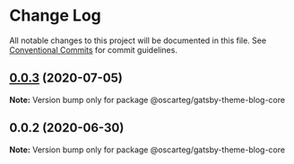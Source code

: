 # Change Log

All notable changes to this project will be documented in this file.
See [Conventional Commits](https://conventionalcommits.org) for commit guidelines.

## [0.0.3](https://github.com/oscarteg/gatsby-themes/compare/@oscarteg/gatsby-theme-blog-core@0.0.2...@oscarteg/gatsby-theme-blog-core@0.0.3) (2020-07-05)

**Note:** Version bump only for package @oscarteg/gatsby-theme-blog-core





## 0.0.2 (2020-06-30)

**Note:** Version bump only for package @oscarteg/gatsby-theme-blog-core
